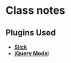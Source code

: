 # Class notes


## Plugins Used

* **[Slick](http://kenwheeler.github.io/slick/)**
* **[jQuery Modal](http://jquerymodal.com/?)**
